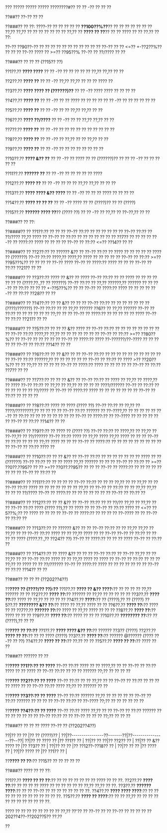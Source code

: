 ??? ????? ????? ????? ????????#?? ?? ?? -?? ?? ?? ??

??##?? ??-?? ?? ??

??###?? ?? ??:
????-?? ?? ?? ?? ?? ?? **??100??%??**?? ?? ?? ?? ?? ?? ?? ?? ??,?? ??,?? ?? ?? ?? ?? ?? ?? ?? ??,?? ?? **???? ?? ??**?? ?? ?? ???? ?? ?? ??.?? ?? ??:

??-?? ??90??-?? ?? ?? ?? ?? ?? ?? ?? ?? ?? ?? ??
??-?? ?? ?? <=?? +-??2??%?? ?? ?? ??
??-?? ???? ?? >=?? ??95??%
??-?? ?? ??/???? ?? ??

??###?? ?? ?? ?? (??15?? ??)

??1??.?? **???? ????**
??  ?? -?? ?? ?? ?? ?? ?? ??,?? ??,?? ?? ??

??2??.?? **???? ??**
??  ?? -?? ??,?? ??,?? ?? ?? ?? ???? ??

??3??.?? **???? ???? ?? (??????)??**
??  ?? -?? ???? ???? ?? ?? ?? ??

??4??.?? **???? ??**
??  ?? -?? ?? ?? ???? ?? ?? ?? ??
??  ?? -?? ?? ?? ?? ?? ?? ??

??5??.?? **???? ??**
??  ?? -?? ?? ?? ??,?? ??,?? ?? ??

??6??.?? **???? ??/????**
??  ?? -?? ?? ?? ??,?? ??,?? ?? ??

??7??.?? **???? ??**
??  ?? -?? ?? ?? ?? ?? ?? ?? ?? ?? ?? ??

??8??.?? **???? ??**
??  ?? -?? ?? ??,?? ?? ?? ??,?? ?? ??

??9??.?? **???? ??**
??  ?? -?? ?? ?? ?? ?? ?? ?? ?? ??

??10??.?? **???? &?? ??**
??   ?? -?? ?? ???? ?? ?? (??????)?? ??
??   ?? -?? ?? ?? ?? ?? ??

??11??.?? **?????? ??**
??   ?? -?? ?? ?? ?? ?? ?? ????

??12??.?? **???? ??**
??   ?? -?? ?? ?? ?? ??,?? ??,?? ?? ?? ??

??13??.?? **???? ???? &?? ????**
??   ?? -?? ?? ?? ?? ???? ?? ?? ?? ??

??14??.?? **???? ?? ?? ??**
??   ?? -?? ???? ?? ?? (????)?? ?? ?? (????)

??15??.?? **?????? ???? ??**?? (???? ??)
??   ?? -?? ?? ??,?? ?? ??-??,?? ?? ??

??###?? ?? ??:

??####?? ?? ??1??:?? ?? ?? ??
??-?? ??:?? ?? ?? ?? ?? ?? ??
??-?? ??:?? ?? ??/???? ??,?? ???? ??
??-?? ?? ??:?? ?? ?? ?? ?? ?? ?? ?? ??7?? ?? ?? ?? ??
??-?? ?? ????:?? ???? ?? ?? ?? ??
??-?? ?? ??:?? <=?? ??14?? ?? ??

??####?? ?? ??2??:?? ?? ?????? &?? ??
??-?? ??:?? ?? ???? ?? ?? ?? ?? ?? ???? ?? (??????)
??-?? ??:?? ????,?? ????,?? ???? ?? ?? ?? ?? ??
??-?? ?? ??:?? >=?? ??95??%?? ?? ?? ?? ?? ??-?? ????
??-?? ?? ????:?? ???? ?? ?? ??
??-?? ?? ??:?? ??21?? ?? ??

??####?? ?? ??3??:?? ???? ?? &?? ?? ????
??-?? ??:?? ?? ?? ???? ?? ?? ?? ?? ?? ?? ?? (????.??.,?? ?? ??????)
??-?? ??:?? ?? ??,?? ??????,?? ?????? ?? ??
??-?? ?? ??:?? ?? ?? ?? +-??5??%?? ?? ??
??-?? ?? ????:?? ???? ?? ?? ?? ??
??-?? ?? ??:?? ??28?? ?? ??

??####?? ?? ??4??:?? ?? ?? &?? ?? ?? ??
??-?? ??:?? ?? ?? ?? ?? ?? ?? ?? (????/??????)
??-?? ??:?? ?? ?? ??,?? ?????? ??6?? ?? ??,?? ??????
??-?? ?? ??:?? ?? ?? ?? ?? ?? ?? ??;?? ?? ??
??-?? ?? ????:?? ?? ?? ?? ?? ?? ????
??-?? ?? ??:?? ??21?? ?? ??

??####?? ?? ??5??:?? ?? ?? ?? &?? ???? ??
??-?? ??:?? ?? ?? ?? ?? ?? ?? ?? ?? ??
??-?? ??:?? ????,?? ??,?? ?? ?? ?? ?? ?? ?? ??
??-?? ?? ??:?? >=?? ??80??%?? ?? ??-?? ?? ?? ?? ?? ??
??-?? ?? ????:?? ???? ??-??????/??-???? ?? ?? ?? ?? ??
??-?? ?? ??:?? ??14?? ?? ??

??####?? ?? ??6??:?? ?? ?? &?? ?? ??
??-?? ??:?? ?? ?? ?? ?? ?? ?? ?? ?? ?? ?? ??
??-?? ??:?? ??????,?? ?? ?? ?? ?? ?? ??
??-?? ?? ??:?? ?? ???? >?? ??20??%?? ?? ?? ??;?? ?? ?? ?? ??
??-?? ?? ????:?? ???? ?? ?? ?? ?? ??
??-?? ?? ??:?? ??7?? ?? ??

??####?? ?? ??7??:?? ?? ?? ?? &?? ??
??-?? ??:?? ?? ???? ?? ??,?? ?? ????,?? ?? ????
??-?? ??:?? ?? ??,?? ?? ??,?? ?? ?? ?? ?? ????/??????
??-?? ?? ??:?? ?? ?? ?? ?? ?? ?? ??/???? ??
??-?? ?? ????:?? ???? ?? ?? ?? ?? ?? ?? ??
??-?? ?? ??:?? ?? ?? ?? ??

??####?? ?? ??8??:?? ???? ?? ???? (???? ??)
??-?? ??:?? ?? ??,?? ?? ????/????????,?? ?? ?? ?? ??
??-?? ??:?? ?????? ?? ??-????,?? ?? ?? ?? ?? ??
??-?? ?? ??:?? ?? ?? ?? ?? ?? ?? ?? ??
??-?? ?? ????:?? ?? ??-???? ?? ?? ?? ?? ?? ??
??-?? ?? ??:?? ??14?? ?? ??

??####?? ?? ??9??:?? ?? ???? ?? (???? ??)
??-?? ??:?? ?? ????,?? ?? ??,?? ?? ??-??,?? ?? ??/??????
??-?? ??:?? ???? ?? ??,?? ???? ??,?? ???? ?? ?? ??
??-?? ?? ??:?? ?? ?? ?? ??;?? ???? ?? ?? ??
??-?? ?? ????:?? ?? ?? ?? ?? ?? ?? ?? ?? ?? ??
??-?? ?? ??:?? ???? ??

??####?? ?? ??10??:?? ?? ?? &?? ??
??-?? ??:?? ?? ?? ?? ?? ?? ?? ?? ???? ?? ?? (??????)
??-?? ??:?? ?? ?? ?? ???? ??,?? ?????? ?? ?? ??
??-?? ?? ??:?? ?? >=?? ??0??.??95?? ?? ?? >=?? ??0??.??95?? ?? ?? ??
??-?? ?? ????:?? ?? ?? ?? ?? ?? ?? ?? ??
??-?? ?? ??:?? ??

??####?? ?? ??11??:?? ?? ?? ?? ??
??-?? ??:?? ?? ?? ?? ??,?? ?? ?? ??,?? ?? ??
??-?? ??:?? ???? ?? ?? ?? ?? ?? ?? ?? ??,?? ??
??-?? ?? ??:?? ?? ?? ??,?? ??,?? ?? ?? ?? ??/????
??-?? ?? ????:?? ?? ?? ?? ?? ?? ?? ??
??-?? ?? ??:?? ??

??####?? ?? ??12??:?? ?? ?? &?? ??
??-?? ??:?? ?? ?? ??/?? ??,?? ?? ??,?? ?? ??
??-?? ??:?? ???? (???? ??),?? ?? ???? ?? ??
??-?? ?? ??:?? ???? ?? <=?? ??5??%;?? ?? ???? ?? ?? ?? ??
??-?? ?? ????:?? ?? ?? ?? ?? ??-???? ?? ??
??-?? ?? ??:?? ??

??####?? ?? ??13??:?? ?? ?????? &?? ?? ??
??-?? ??:?? ?? ?? ??,?? ??,?? ?? ??,?? ?? ??
??-?? ??:?? ???? ?? ?? ??,?? ???? ?? ?? ??-??
??-?? ?? ??:?? ?? ?? ?? ?? ???? (????.??.,?? ??24?? ??)
??-?? ?? ????:?? ?? ?? ?? ????
??-?? ?? ??:?? ??

??####?? ?? ??14??:?? ?? ???? &?? ?? ?? ??
??-?? ??:?? ?? ??-?? ??,?? ?? ?? ??,?? ?? ??
??-?? ??:?? ???? ?? ?? ??,?? ???? ?? ???? ??
??-?? ?? ??:?? ?? ?? ?? ??;?? ?? ???? ?? ?? ??/??????
??-?? ?? ????:?? ???? ?? ?? ?? ?? ?? ?? ??
??-?? ?? ??:?? ??14?? ?? ??

??###?? ?? ?? ?? (??202??4??)

??**???? ?? (????/?? ??):??**
??1??.?? **???? ?? &?? ????:**?? ?? ?? ?? ?? ??,?? ?????? ?? ??
??2??.?? **???? ??:**?? ?????? ?? ??,?? ?? ?? ?? ?? ??
??3??.?? **???? ??:**?? ???? ?? ??,?? ?? ?? ?? ??
??4??.?? **????:**?? ?? (????),?? ?? (????)
??5??.?? **???????? &?? ??:**?? ???? ?? ??,?? ???? ?? ??
??6??.?? **???? ??:**?? ???? ?? ??
??7??.?? **?????? ??:**?? ???? ?? ??,?? ???? ?? ?? ??
??8??.?? **???? ??:**?? ???? ?? ?? ??
??9??.?? **???? ??:**?? ???? ?? ?? ??
??10??.?? **???????? ??:**?? ?? (????),?? ?? ??

??**???? ?? ??:??**
??1??.?? **???? ???? &?? ??:**?? ?????? ??3?? (????)
??2??.?? **???? ?? ??:**?? ?? ?? ???? (????)
??3??.?? **???? ??:**?? ?????? @?????? (???? ??-?? ?? ??)
??4??.?? **???? ?? ??:**?? ??.?? ?? ??
??5??.?? **???? ?? ??:**?? ???? ?? ??

??###?? ?????? ?? ??

??**???? ??1??:?? ?? ????**
??-?? ??:?? ???? ?? ?? ????,?? ?? ??
??-?? ?? ??:?? ???? ?? ?? ???? ??
??-?? ??:?? ?? ?? ?? ?????? ??;?? ?? ?? ?? ??

??**???? ??2??:?? ?? ????**
??-?? ??:?? ?? ?? ??,?? ?? ??
??-?? ?? ??:?? ?? ?? ?? ?? ???? ?? ??
??-?? ??:?? ???? ??;?? ?? ?????? ?? ??

??**???? ??3??:?? ?? ????**
??-?? ??:?? ?????? ??,?? ?? ?? ?? ?? ??
??-?? ?? ??:?? ?????? ?? ?? ?? ??
??-?? ??:?? ?? ??-???? ??;?? ?? ?? ?? ?? ?? ??

??**???? ??4??:?? ?? ????**
??-?? ??:?? ???? ??,?? ?? ??
??-?? ?? ??:?? ?????? ?? ?? ?? ?? ?? ?? ??
??-?? ??:?? ?? ?? ??-?? ?? ?? ?? ??;?? ?? ?? ??

??###?? ?? ?? ?? ???? ??-?? ?? (??202??4??)

??|?? ??                ?? |?? ?? (????)?? |
??|??----------------??-------??|??----------------??--??|
??|?? ?? ????  ?? |?? ??1??               ?? |
??|?? ?? ??|?? ??2??               ?? |
??|?? ?? &?? ????  ?? |?? ??3??               ?? |
??|?? ??           ?? |?? ??12??-??18??           ?? |
??|?? ??          ?? |?? ????         ?? |
??|?? ????            ?? |?? ??1??               ?? |

??**???? ?? ??:**?? ??15?? ?? ?? ?? ?? ??

??###?? ???? ?? ?? ??:

??1??.?? **???? ?? ?? ??**:?? ?? ?? ?? ?? ?? ?? ?? ???? ?? ?? ??.
??2??.?? **???? ??**:?? ?? ?? ?? ?? ???? ?? ?? ?? ?? ?? ?? ??,?? ??,?? ?? ??.
??3??.?? **?????? ????**:?? ?? ?? ??-?? ?? ?? ?? ?? ?? ?? ?? ??.
??4??.?? **???? ???? ????**:?? ?? ?? ?? ?? ?? ?? ?? ?? ?? ?? ?? ??.
??5??.?? **???? ?? ????**:?? ?? ?? ??,?? ?? ?? ?? ?? ?? ?? ?? ?? ?? ?? ?? ??.

???? ?? ?? ?? ?? ?? ?? ?? ?? ??,?? ??'?? ?? ??-?? ?? ?? ??-?? ?? ?? ?? ?? ??202??4??-??202??5?? ??.??

??